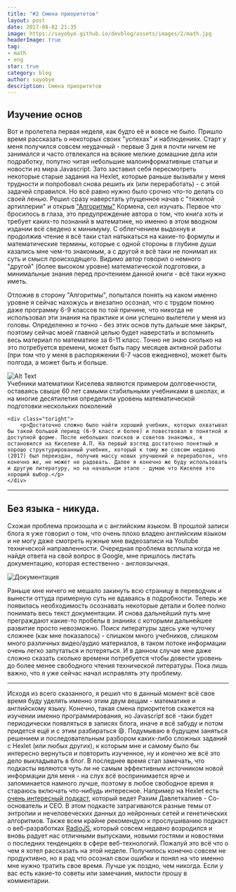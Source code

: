 ```yaml
---
title: "#2 Смена приоритетов"
layout: post
date: 2017-08-02 21:35
image: https://sayobye.github.io/devblog/assets/images/2/math.jpg
headerImage: true
tag:
- math
- eng
star: true
category: blog
author: sayobye
description: Смена приоритетов
---
```


## Изучение основ

Вот и пролетела первая неделя, как будто её и вовсе не было. Пришло время рассказать о некоторых своих "успехах" и наблюдениях. Старт у меня получился совсем неудачный - первые 3 дня я почти ничем не занимался и часто отвлекался на всякие мелкие домашние дела или подработку, попутно читая небольшие малоинформативные статьи и новости из мира Javascript. Зато заставил себя пересмотреть некоторые старые задания на Hexlet, которые раньше вызывали у меня трудности и попробовал снова решить их (или переработать) - с этой задачей справился. Но всё равно нужно было срочно что-то делать со своей ленью. Решил сразу наверстать упущенное начав с "тяжелой артиллерии" и открыв ["Алгоритмы"](https://www.amazon.co.uk/Algorithms-Unlocked-Thomas-H-Cormen/dp/0262518805/ref=la_B000AQ24AS_1_2?s=books&ie=UTF8&qid=1503795846&sr=1-2) Кормена, сел изучать. Первое что бросилось в глаза, это предупреждение автора о том, что книга хоть и требует каких-то познаний в математике, но именно в этом вводном издании всё сведено к минимуму. С облегчением выдохнув и продолжив чтение я всё таки стал натыкаться на какие-то формулы и математические термины, которые с одной стороны в глубине души казались мне чем-то знакомым, а с другой я всё таки не понимал их суть и смысл происходящего. Видимо автор говорил о немного "другой" (более высоком уровне) математической подготовки, а минимальные знания перед прочтением данной книги - всё таки нужно иметь. 

Отложив в сторону "Алгоритмы", попытался понять на каком именно уровне я сейчас нахожусь и внезапно осознал, что с трудом помню даже программу 6-9 классов по той причине, что никогда не использовал эти знания на практике и они успешно вылетели у меня из головы. Определенно и точно - без этих основ путь дальше мне закрыт, поэтому сейчас моей главной целью будет наверстать и вспомнить весь материал по математике за 6-11 класс. Точно не знаю сколько на это потребуется времени, может быть пару месяцев активной работы (при том что у меня в распоряжении 6-7 часов ежедневно), может быть полгода, а может быть и больше.

<div class="side-by-side">
    <div class="toleft">
        <img class="image" src="https://sayobye.github.io/devblog/assets/images/2/kiselev-math.jpg" alt="Alt Text">
        <figcaption class="caption">Учебники математики Киселева являются примером долговечности, оставаясь свыше 60 лет самыми стабильными учебниками в школах, и на многие десятилетия определили уровень математической подготовки нескольких поколений</figcaption>
    </div>

    <div class="toright">
        <p>Достаточно сложно было найти хороший учебник, которых охватывал бы такой большой период (6-9 класс и более) и повествовал в понятной и доступной форме. После небольших поисков и советов знакомых, я остановился на Киселеве А.П. На первый взгляд достаточно понятный и хорошо структурированный учебник, который к тому же совсем недавно (2017) был переиздан, получив массу новых улучшений и переработок, что конечно же, не может не радовать. Далее я конечно же буду использовать и другую литературу, но на начальном этапе - думаю что Киселев это хороший выбор.</p>
    </div>
</div> 

* * *
## Без языка - никуда.     

Схожая проблема произошла и с английским языком. В прошлой записи блога я уже говорил о том, что очень плохо владею английским языком и не могу даже смотреть нужные мне видеозаписи на Youtube технической направленности. Очередная проблема всплыла когда не найдя ответа на свой вопрос в Google, мне пришлось листать документацию, которая естественно - англоязычная. 

![Документация](https://sayobye.github.io/devblog/assets/images/2/docs.gif)


Раньше мне ничего не мешало закинуть всю страницу в переводчик и вынести оттуда примерную суть не вдаваясь в подробности. Теперь же появилась необходимость осознавать некоторые детали и более полно понимать весь текст документации. И снова дальнейший путь мне преграждают какие-то пробелы в знаниях с которыми дальнейшее развитие просто невозможно. Поиск литературы здесь уже чуточку сложнее (как мне показалось) - слишком много учебников, слишком много различных видео/аудио материалов, в таком потоке информации очень легко запутаться и потеряться. И в данном случае мне даже сложно сказать сколько времени потребуется чтобы довести уровень до более менее свободного чтения технической литературы. Пока лишь важно, что я уже сейчас начал исправлять эту проблему.

* * *  
Исходя из всего сказанного, я решил что в данный момент всё свое время буду уделять именно этим двум вещам - математике и английскому языку. Конечно, такая смена приоритетов скажется на изучении именно программирования, но Javascript всё -таки будет периодически появляться в записях блога, иначе я всё забуду и потом придется ещё и с этим разбираться :smile:. Подумываю в будущем заняться решением и последовательным разбором каких-либо сложных заданий с Hexlet (или любых других), к которым мне и самому было бы интересно вернуться и повторить изученное, ну и конечно же всё это дело выкладывать в блог. В последнее время стал замечать, что подкасты являются чуть ли не самым эффективным источником новой информации для меня - на слух всё воспринимается ярче и запоминается намного лучше, поэтому в любое свободное время я стараюсь включать что-нибудь интересное. Например на Hexlet есть [очень интересный подкаст](https://soundcloud.com/hexlet), который ведет Рахим Давлеткалиев - Со-основатель и CEO. В этом подкасте затрагиваются разные темы от энтропии и нечеловеческих данных до нейронных сетей и генетических алгоритмов. Также всем крайне рекомендую к прослушиванию подкаст о веб-разработках [RadioJS](https://radiojs.ru/), который совсем недавно возродился и вновь радует нас отличными выпусками, новыми гостями и новостями о последних тенденциях в сфере веб-технологий. Пожалуй это всё что о чем я хотел рассказать на этой неделе. Получилось конечно совсем не продуктивно, но я рад что осознал свои ошибки и понял на что именно мне нужно тратить свое время. Лучше уж поздно, чем никогда. Если у вас есть какие-то советы или замечания, милости прошу в комментарии. 

